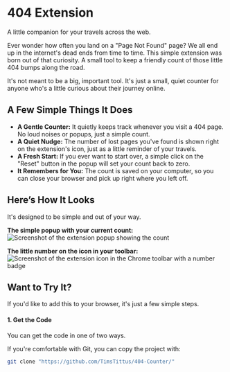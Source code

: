# 404 Extension

A little companion for your travels across the web.

Ever wonder how often you land on a "Page Not Found" page? We all end up in the internet's dead ends from time to time. This simple extension was born out of that curiosity. A small tool to keep a friendly count of those little 404 bumps along the road.

It's not meant to be a big, important tool. It's just a small, quiet counter for anyone who's a little curious about their journey online.

## A Few Simple Things It Does

* **A Gentle Counter:** It quietly keeps track whenever you visit a 404 page. No loud noises or popups, just a simple count.
* **A Quiet Nudge:** The number of lost pages you've found is shown right on the extension's icon, just as a little reminder of your travels.
* **A Fresh Start:** If you ever want to start over, a simple click on the "Reset" button in the popup will set your count back to zero.
* **It Remembers for You:** The count is saved on your computer, so you can close your browser and pick up right where you left off.

## Here’s How It Looks

It's designed to be simple and out of your way.

**The simple popup with your current count:**
![Screenshot of the extension popup showing the count]()

**The little number on the icon in your toolbar:**
![Screenshot of the extension icon in the Chrome toolbar with a number badge]()

## Want to Try It?

If you'd like to add this to your browser, it's just a few simple steps.

#### 1. Get the Code

You can get the code in one of two ways.

If you're comfortable with Git, you can copy the project with:
```bash
git clone "https://github.com/TimsTittus/404-Counter/"
